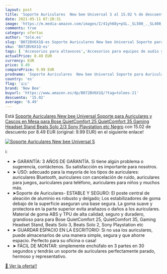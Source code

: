```yaml
---
layout: post
title: 'Soporte Auriculares  New bee Universal S al 15.02 % de descuento'
date: 2021-05-11 07:20:31
image: 'https://m.media-amazon.com/images/I/41yh68y+pSL._SL500_._SL400_.jpg'
comments: true
category: ofertas
author: 'tole.es'
slug: 'B072BV6X1Q-es Soporte Auriculares New bee Universal Soporte para...'
sku: 'B072BV6X1Q-es'
tags: [ 'Accesorios para altavoces','Accesorios para equipos de audio y Hi-Fi','Auriculares y accesorios','Electrónica','Equipos de audio y Hi-Fi','Fundas y bolsas para auriculares','Soportes para altavoces','auriculares','new bee','playstation','sony', ]
actualPrice: 8.49 EUR
currency: EUR
price: 8.49
comparePrice: 9.99 EUR
prodname: 'Soporte Auriculares  New bee Universal Soporte para Auriculares y Cascos en Mesa para Bose QuietComfort 25  QuietComfort 35  Gaming Headset Stand  Beats Solo 2/3  Sony Playstation etc Negro'
country: 'es'
flag: '🇪🇸'
brand: 'New Bee'
buyurl: 'https://www.amazon.es/dp/B072BV6X1Q/?tag=tolees-21'
descuento: '15.02'
average: '8.49'
---
```


Está [Soporte Auriculares  New bee Universal Soporte para Auriculares y Cascos en Mesa para Bose QuietComfort 25  QuietComfort 35  Gaming Headset Stand  Beats Solo 2/3  Sony Playstation etc Negro](https://www.amazon.es/dp/B072BV6X1Q/?tag=tolees-21) con 15.02 de descuento por 8.49 EUR (original: 9.99 EUR) en el siguiente enlace!

[![Soporte Auriculares  New bee Universal S](https://m.media-amazon.com/images/I/41yh68y+pSL._SL500_._SL400_.jpg)](https://www.amazon.es/dp/B072BV6X1Q/?tag=tolees-21)

ℹ️:

- ➤ GARANTÍA: 3 AÑOS DE GARANTÍA. Si tiene algún problema o sugerencia, contáctenos. Su satisfacción es importante para nosotros.
- ➤ USO: adecuado para la mayoría de los tipos de auriculares: auriculares Bluetooth, auriculares con cancelación de ruido, auriculares para juegos, auriculares para teléfono, auriculares para niños y muchos más.
- ➤Soporte de Auriculares- ESTABLE Y SEGURO: El poste central de aleación de aluminio es robusto y delgado; Los estabilizadores de goma debajo de la superficie aseguran una base segura. La goma suave y protectora en la parte superior evita arañazos o daños a los auriculares. Material de goma ABS y TPU de alta calidad, seguro y duradero, grandioso para para Bose QuietComfort 25, QuietComfort 35, Gaming Headset Stand, Beats Solo 3, Beats Solo 2, Sony Playstation etc
- ➤ GUARDAR ESPACIO EN LA ESCRITORIO: Si no usa los auriculares, puede almacenarlos de una manera simple, segura y que ahorre espacio. Perfecto para su oficina o casa!
- ➤ FÁCIL DE MONTAR: simplemente enchúfalo en 3 partes en 30 segundos y tendrás un soporte de auriculares perfectamente parado, hermoso y representativo.

[🛒 Ver la oferta!!](https://www.amazon.es/dp/B072BV6X1Q/?tag=tolees-21)

